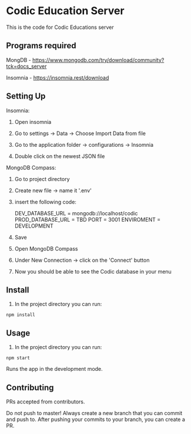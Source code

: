 # Codic Education Server

This is the code for Codic Educations server

## Programs required
MongDB - https://www.mongodb.com/try/download/community?tck=docs_server

Insomnia - https://insomnia.rest/download


## Setting Up

Insomnia: 

1. Open insomnia

2. Go to settings -> Data -> Choose Import Data from file

3. Go to the application folder -> configurations -> Insomnia 

4. Double click on the newest JSON file


MongoDB Compass:

1. Go to project directory

2. Create new file -> name it '.env'

3. insert the following code:

    DEV_DATABASE_URL = mongodb://localhost/codic
    PROD_DATABASE_URL = TBD
    PORT = 3001
    ENVIROMENT = DEVELOPMENT

4. Save

5. Open MongoDB Compass

6. Under New Connection -> click on the 'Connect' button

7. Now you should be able to see the Codic database in your menu

## Install

1. In the project directory you can run:

```
npm install
```

## Usage

1. In the project directory you can run:

```
npm start
```
Runs the app in the development mode.

## Contributing

PRs accepted from contributors.

Do not push to master! Always create a new branch that you can commit and push to.
After pushing your commits to your branch, you can create a PR.